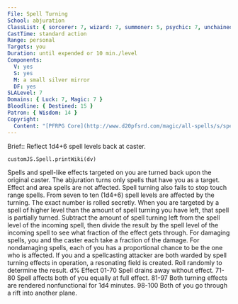 ```yaml
---
File: Spell Turning
School: abjuration
ClassList: { sorcerer: 7, wizard: 7, summoner: 5, psychic: 7, unchained summoner: 6 }
CastTime: standard action
Range: personal
Targets: you
Duration: until expended or 10 min./level
Components:
  V: yes
  S: yes
  M: a small silver mirror
  DF: yes
SLALevel: 7
Domains: { Luck: 7, Magic: 7 }
Bloodline: { Destined: 15 }
Patron: { Wisdom: 14 }
Copyright:
  Content: "[PFRPG Core](http://www.d20pfsrd.com/magic/all-spells/s/spell-turning)"
---
```

Brief:: Reflect 1d4+6 spell levels back at caster.

```dataviewjs
customJS.Spell.printWiki(dv)
```

Spells and spell-like effects targeted on you are turned back upon the original caster. The abjuration turns only spells that have you as a target. Effect and area spells are not affected. Spell turning also fails to stop touch range spells. From seven to ten (1d4+6) spell levels are affected by the turning. The exact number is rolled secretly. When you are targeted by a spell of higher level than the amount of spell turning you have left, that spell is partially turned. Subtract the amount of spell turning left from the spell level of the incoming spell, then divide the result by the spell level of the incoming spell to see what fraction of the effect gets through. For damaging spells, you and the caster each take a fraction of the damage. For nondamaging spells, each of you has a proportional chance to be the one who is affected. If you and a spellcasting attacker are both warded by spell turning effects in operation, a resonating field is created. Roll randomly to determine the result. d% Effect 01-70 Spell drains away without effect. 71-80 Spell affects both of you equally at full effect. 81-97 Both turning effects are rendered nonfunctional for 1d4 minutes. 98-100 Both of you go through a rift into another plane.
